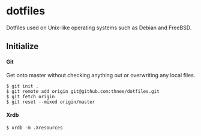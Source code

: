 # dotfiles

Dotfiles used on Unix-like operating systems such as Debian and FreeBSD.



## Initialize


#### Git

Get onto master without checking anything out or overwriting any local files.

```
$ git init .
$ git remote add origin git@github.com:thnee/dotfiles.git
$ git fetch origin
$ git reset --mixed origin/master
```

#### Xrdb

```
$ xrdb -m .Xresources
```
